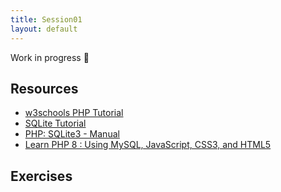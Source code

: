 ```yaml
---
title: Session01
layout: default
---
```


Work in progress 👷

## Resources

- [w3schools PHP Tutorial](https://www.w3schools.com/php/default.asp)
- [SQLite Tutorial](https://www.tutorialspoint.com/sqlite)
- [PHP: SQLite3 - Manual](https://www.php.net/manual/en/class.sqlite3.php)
- [Learn PHP 8 : Using MySQL, JavaScript, CSS3, and HTML5](http://ez-scv.statsbiblioteket.dk:2048/login?url=https://search.ebscohost.com/login.aspx?direct=true&db=nlebk&AN=2642716&site=ehost-live&ebv=EB&ppid=pp_C1)

## Exercises
